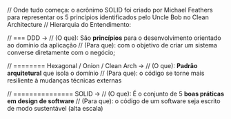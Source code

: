 // Onde tudo começa: o acrônimo SOLID foi criado por Michael Feathers para representar os 5 princípios identificados pelo Uncle Bob no Clean Architecture
// Hierarquia do Entendimento:


// === DDD -> 
//      (O que): São **princípios** para o desenvolvimento orientado ao domínio da aplicação
//      (Para que): com o objetivo de criar um sistema converse diretamente com o negócio;

// ======== Hexagonal / Onion / Clean Arch -> 
//      (O que): **Padrão arquitetural** que isola o domínio
//      (Para que): o código se torne mais resiliente à mudanças técnicas externas

// =============== SOLID -> 
//      (O que): É o conjunto de 5 **boas práticas em design de software**
//      (Para que): o código de um software seja escrito de modo sustentável (alta escala)

